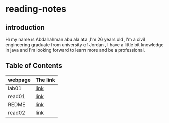 # reading-notes
## introduction 
 Hı my name ıs Abdalrahman abu ala ata ,I'm 26 years old ,I'm a  civil engineering graduate from university of Jordan , I have a little bit knowledge in java and I'm looking forward to learn more and be a professional.
 
## Table of Contents

| webpage      |  The link        |
| -----------  | ----------- |
| lab01     |   [link](lab01.md)      |
| read01       | [link](read01.md)        |
|  REDME  |  [link](README.md)   |
|  read02  |  [link]()| 